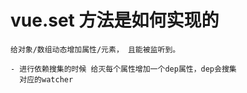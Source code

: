 

#  vue.set 方法是如何实现的
   
    给对象/数组动态增加属性/元素， 且能被监听到。

    - 进行依赖搜集的时候 给灭每个属性增加一个dep属性，dep会搜集
      对应的watcher
      